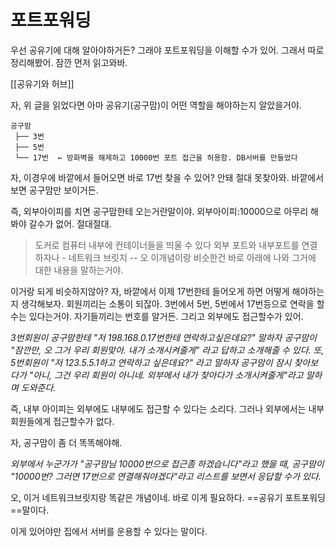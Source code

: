 
# 포트포워딩

우선 공유기에 대해 알아야하거든?
그래야 포트포워딩을 이해할 수가 있어. 그래서 따로 정리해봤어. 잠깐 먼저 읽고와바.

[[공유기와 허브]]

자, 위 글을 읽었다면 아마 공유기(공구맘)이 어떤 역할을 해야하는지 알았을거야.


```
공구맘
 ├── 3번
 ├── 5번
 └── 17번  ← 방화벽을 해제하고 10000번 포트 접근을 허용함. DB서버를 만들었다
```

자, 이경우에 바깥에서 들어오면 바로 17번 찾을 수 있어?
안돼 절대 못찾아와. 바깥에서 보면 공구맘만 보이거든.

즉, 외부아이피를 치면 공구맘한테 오는거란말이야.
외부아이피:10000으로 아무리 해봐야 갈수가 없어. 절대절대.

>도커로 컴퓨터 내부에 컨테이너들을 띄울 수 있다
>외부 포트와 내부포트를 연결하자나 - 네트워크 브릿지 -- 오 이개념이랑 비슷한건 바로 아래에 나와
>그거에 대한 내용을 말하는거야. 

이거랑 되게 비슷하지않아?
자, 바깥에서 이제 17번한테 들어오게 하면 어떻게 해야하는지 생각해보자.
회원끼리는 소통이 되잖아. 3번에서 5번, 5번에서 17번등으로 연락을 할 수는 있다는거야.
자기들끼리는 번호를 알거든. 그리고 외부에도 접근할수가 있어.

*3번회원이 공구맘한테 "저 198.168.0.17번한테 연락하고싶은데요?" 말하자 공구맘이 "잠깐만, 오 그거 우리 회원맞아. 내가 소개시켜줄게" 라고 답하고 소개해줄 수 있다. 또, 5번회원이 "저 123.5.5.1하고 연락하고 싶은데요?" 라고 말하자 공구맘이 잠시 찾아보다가 "아니, 그건 우리 회원이 아니네. 외부에서 내가 찾아다가 소개시켜줄게"라고 말하며 도와준다.*

즉, 내부 아이피는 외부에도 내부에도 접근할 수 있다는 소리다.
그러나 외부에서는 내부 회원들에게 접근할수가 없다.

자, 공구맘이 좀 더 똑똑해야해.

*외부에서 누군가가 "공구맘님 10000번으로 접근좀 하겠습니다"라고 했을 때, 공구맘이 "10000번? 그러면 17번으로 연결해줘야겠다"라고 리스트를 보면서 응답할 수가 있다.*

오, 이거 네트워크브릿지랑 똑같은 개념이네. 바로 이게 필요하다. ==공유기 포트포워딩==말이다.

이게 있어야만 집에서 서버를 운용할 수 있다는 말이다.
